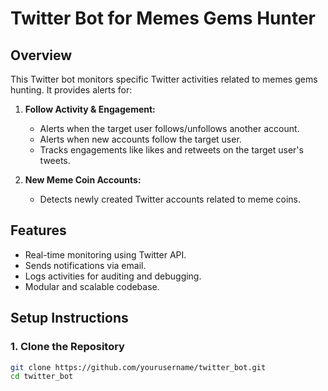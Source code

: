 # Twitter Bot for Memes Gems Hunter

## Overview

This Twitter bot monitors specific Twitter activities related to memes gems hunting. It provides alerts for:

1. **Follow Activity & Engagement:**
   - Alerts when the target user follows/unfollows another account.
   - Alerts when new accounts follow the target user.
   - Tracks engagements like likes and retweets on the target user's tweets.

2. **New Meme Coin Accounts:**
   - Detects newly created Twitter accounts related to meme coins.

## Features

- Real-time monitoring using Twitter API.
- Sends notifications via email.
- Logs activities for auditing and debugging.
- Modular and scalable codebase.

## Setup Instructions

### 1. Clone the Repository

```bash
git clone https://github.com/yourusername/twitter_bot.git
cd twitter_bot
